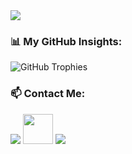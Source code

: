 

 
  <img src="https://skillicons.dev/icons?i=php,laravel,js,html,css,vue,react,git,github,docker,nginx,mysql,postgresql" />



### 📊 My GitHub Insights:  

![GitHub Trophies](https://github-profile-trophy.vercel.app/?username=laraveldev&theme=radical)





### 📫 Contact Me:  

  <a href="mailto:elnurbek.pubgmobile@gmail.com"><img src="https://skillicons.dev/icons?i=gmail" /></a>
  <a href="https://t.me/Elnurbek"><img src="https://upload.wikimedia.org/wikipedia/commons/8/82/Telegram_logo.svg" width="48" height="48"/></a>
  <a href="https://www.instagram.com/elnurbek_025"><img src="https://skillicons.dev/icons?i=instagram" /></a>
